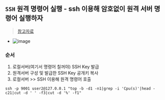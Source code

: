 ## `SSH` 원격 명령어 실행 - ssh 이용해 암호없이 원격 서버 명령어 실행하자
> [참고자료](https://m.blog.naver.com/wideeyed/222127416155)
- ![image](https://user-images.githubusercontent.com/61215550/203184492-526b91ba-06c0-4e70-8e5f-4b577db1f9ba.png)
### 순서
1. 로컬서버(여기서 명령어 칠꺼야)  SSH Key 발급
2. 원격서버 구성 및 발급한 SSH Key 공개키 복사
3. 로컬서버 >> SSH 이용해 원격 명령어 호출


```shell
ssh -p 9001 user2@127.0.0.1 "top -b -d1 -n1|grep -i 'Cpu(s)'|head -c21|cut -d ' ' -f3|cut -d '%' -f1"
```
